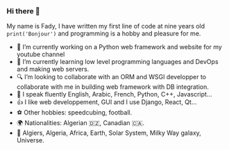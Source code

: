 ### Hi there 👋

My name is Fady, I have written my first line of code at nine years old `print('Bonjour')` and programming is a hobby and pleasure for me.

- 🔭 I’m currently working on a Python web framework and website for my youtube channel
- 🌱 I’m currently learning low level programming languages and DevOps and making web servers.
- 🔍 I’m looking to collaborate with an ORM and WSGI developper to collaborate with me in building web framework with DB integration.
- 📢 I speak fluently English, Arabic, French, Python, C++, Javascript...
- 👍 I like web developpement, GUI and I use Django, React, Qt...
- ⚽️ Other hobbies: speedcubing, football.
- 🌍 Nationalities: Algerian 🇩🇿, Canadian 🇨🇦.
- 📍 Algiers, Algeria, Africa, Earth, Solar System, Milky Way galaxy, Universe.
